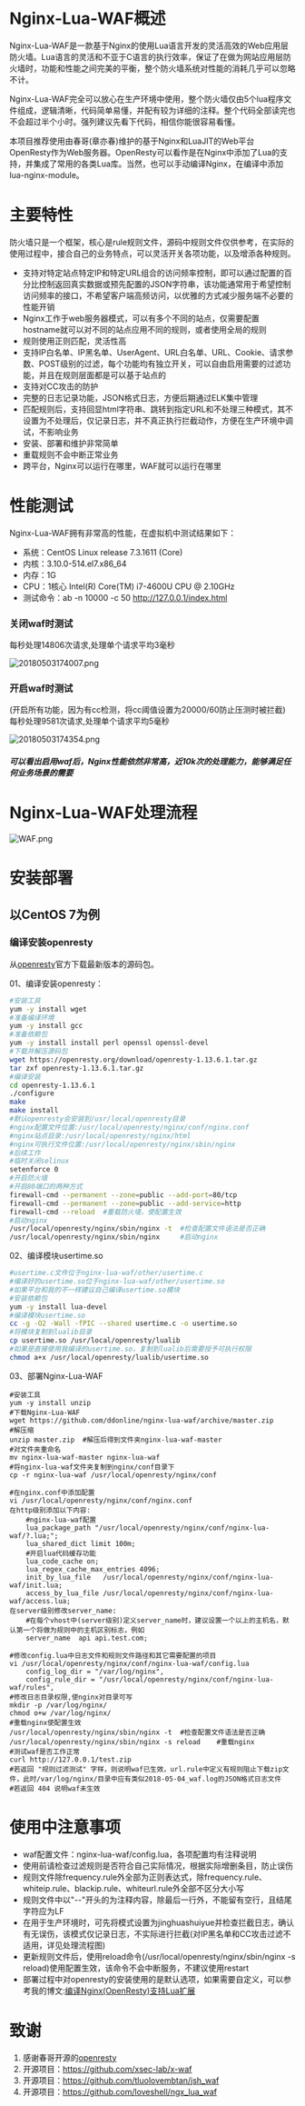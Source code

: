 # Nginx-Lua-WAF概述
Nginx-Lua-WAF是一款基于Nginx的使用Lua语言开发的灵活高效的Web应用层防火墙。Lua语言的灵活和不亚于C语言的执行效率，保证了在做为网站应用层防火墙时，功能和性能之间完美的平衡，整个防火墙系统对性能的消耗几乎可以忽略不计。

Nginx-Lua-WAF完全可以放心在生产环境中使用，整个防火墙仅由5个lua程序文件组成，逻辑清晰，代码简单易懂，并配有较为详细的注释。整个代码全部读完也不会超过半个小时。强列建议先看下代码，相信你能很容易看懂。

本项目推荐使用由春哥(章亦春)维护的基于Nginx和LuaJIT的Web平台OpenResty作为Web服务器。OpenResty可以看作是在Nginx中添加了Lua的支持，并集成了常用的各类Lua库。当然，也可以手动编译Nginx，在编译中添加lua-nginx-module。

# 主要特性
防火墙只是一个框架，核心是rule规则文件，源码中规则文件仅供参考，在实际的使用过程中，接合自己的业务特点，可以灵活开关各项功能，以及增添各种规则。
- 支持对特定站点特定IP和特定URL组合的访问频率控制，即可以通过配置的百分比控制返回真实数据或预先配置的JSON字符串，该功能通常用于希望控制访问频率的接口，不希望客户端高频访问，以优雅的方式减少服务端不必要的性能开销
- Nginx工作于web服务器模式，可以有多个不同的站点，仅需要配置hostname就可以对不同的站点应用不同的规则，或者使用全局的规则
- 规则使用正则匹配，灵活性高
- 支持IP白名单、IP黑名单、UserAgent、URL白名单、URL、Cookie、请求参数、POST级别的过滤，每个功能均有独立开关，可以自由启用需要的过滤功能，并且在规则层面都是可以基于站点的
- 支持对CC攻击的防护
- 完整的日志记录功能，JSON格式日志，方便后期通过ELK集中管理
- 匹配规则后，支持回显html字符串、跳转到指定URL和不处理三种模式，其不设置为不处理后，仅记录日志，并不真正执行拦截动作，方便在生产环境中调试，不影响业务
- 安装、部署和维护非常简单
- 重载规则不会中断正常业务
- 跨平台，Nginx可以运行在哪里，WAF就可以运行在哪里

# 性能测试
Nginx-Lua-WAF拥有非常高的性能，在虚拟机中测试结果如下：
- 系统：CentOS Linux release 7.3.1611 (Core)
- 内核：3.10.0-514.el7.x86_64
- 内存：1G
- CPU：1核心 Intel(R) Core(TM) i7-4600U CPU @ 2.10GHz
- 测试命令：ab -n 10000 -c 50 http://127.0.0.1/index.html

### 关闭waf时测试
每秒处理14806次请求,处理单个请求平均3毫秒

![20180503174007.png](https://raw.githubusercontent.com/ddonline/nginx-lua-waf/master/other/20180503174007.png)
### 开启waf时测试
(开启所有功能，因为有cc检测，将cc阈值设置为20000/60防止压测时被拦截)
每秒处理9581次请求,处理单个请求平均5毫秒

![20180503174354.png](https://raw.githubusercontent.com/ddonline/nginx-lua-waf/master/other/20180503174354.png)
##### 可以看出启用waf后，Nginx性能依然非常高，近10k次的处理能力，能够满足任何业务场景的需要

# Nginx-Lua-WAF处理流程
![WAF.png](https://raw.githubusercontent.com/ddonline/nginx-lua-waf/master/other/WAF.png)

# 安装部署
## 以CentOS 7为例
### 编译安装openresty

从[openresty](http://openresty.org/cn/download.html)官方下载最新版本的源码包。

01、编译安装openresty：

```bash
#安装工具
yum -y install wget
#准备编译环境
yum -y install gcc
#准备依赖包
yum -y install install perl openssl openssl-devel
#下载并解压源码包
wget https://openresty.org/download/openresty-1.13.6.1.tar.gz
tar zxf openresty-1.13.6.1.tar.gz
#编译安装
cd openresty-1.13.6.1
./configure
make
make install
#默认openresty会安装到/usr/local/openresty目录
#nginx配置文件位置:/usr/local/openresty/nginx/conf/nginx.conf
#nginx站点目录:/usr/local/openresty/nginx/html
#nginx可执行文件位置:/usr/local/openresty/nginx/sbin/nginx
#后续工作
#临时关闭selinux
setenforce 0
#开启防火墙
#开启80端口的两种方式
firewall-cmd --permanent --zone=public --add-port=80/tcp
firewall-cmd --permanent --zone=public --add-service=http
firewall-cmd --reload  #重载防火墙，使配置生效
#启动nginx
/usr/local/openresty/nginx/sbin/nginx -t  #检查配置文件语法是否正确
/usr/local/openresty/nginx/sbin/nginx     #启动nginx
```

02、编译模块usertime.so

```bash
#usertime.c文件位于nginx-lua-waf/other/usertime.c
#编译好的usertime.so位于nginx-lua-waf/other/usertime.so
#如果平台和我的不一样建议自己编译usertime.so模块
#安装依赖包
yum -y install lua-devel
#编译模块usertime.so
cc -g -O2 -Wall -fPIC --shared usertime.c -o usertime.so
#将模块复制到lualib目录
cp usertime.so /usr/local/openresty/lualib
#如果是直接使用我编译的usertime.so，复制到lualib后需要授予可执行权限
chmod a+x /usr/local/openresty/lualib/usertime.so
```

03、部署Nginx-Lua-WAF

```
#安装工具
yum -y install unzip
#下载Nginx-Lua-WAF
wget https://github.com/ddonline/nginx-lua-waf/archive/master.zip
#解压缩
unzip master.zip  #解压后得到文件夹nginx-lua-waf-master
#对文件夹重命名
mv nginx-lua-waf-master nginx-lua-waf
#将nginx-lua-waf文件夹复制到nginx/conf目录下
cp -r nginx-lua-waf /usr/local/openresty/nginx/conf

#在nginx.conf中添加配置
vi /usr/local/openresty/nginx/conf/nginx.conf
在http级别添加以下内容:
    #nginx-lua-waf配置
    lua_package_path "/usr/local/openresty/nginx/conf/nginx-lua-waf/?.lua;";
    lua_shared_dict limit 100m;
    #开启lua代码缓存功能
    lua_code_cache on;
    lua_regex_cache_max_entries 4096;
    init_by_lua_file   /usr/local/openresty/nginx/conf/nginx-lua-waf/init.lua;
    access_by_lua_file /usr/local/openresty/nginx/conf/nginx-lua-waf/access.lua;
在server级别修改server_name:
    #在每个vhost中(server级别)定义server_name时，建议设置一个以上的主机名，默认第一个将做为规则中的主机区别标志，例如
    server_name  api api.test.com;
    
#修改config.lua中日志文件和规则文件路径和其它需要配置的项目
vi /usr/local/openresty/nginx/conf/nginx-lua-waf/config.lua
    config_log_dir = "/var/log/nginx",
    config_rule_dir = "/usr/local/openresty/nginx/conf/nginx-lua-waf/rules",
#修改日志目录权限,使nginx对目录可写
mkdir -p /var/log/nginx/
chmod o+w /var/log/nginx/
#重载nginx使配置生效
/usr/local/openresty/nginx/sbin/nginx -t  #检查配置文件语法是否正确
/usr/local/openresty/nginx/sbin/nginx -s reload    #重载nginx
#测试waf是否工作正常
curl http://127.0.0.1/test.zip
#若返回 "规则过滤测试" 字样，则说明waf已生效，url.rule中定义有规则阻止下载zip文件，此时/var/log/nginx/目录中应有类似2018-05-04_waf.log的JSON格式日志文件
#若返回 404 说明waf未生效
```

# 使用中注意事项
- waf配置文件：nginx-lua-waf/config.lua，各项配置均有注释说明
- 使用前请检查过滤规则是否符合自己实际情况，根据实际增删条目，防止误伤
- 规则文件除frequency.rule外全部为正则表达式，除frequency.rule、whiteip.rule、blackip.rule、whiteurl.rule外全部不区分大小写
- 规则文件中以"--"开头的为注释内容，除最后一行外，不能留有空行，且结尾字符应为LF
- 在用于生产环境时，可先将模式设置为jinghuashuiyue并检查拦截日志，确认有无误伤，该模式仅记录日志，不实际进行拦截(对IP黑名单和CC攻击过滤不适用，详见处理流程图)
- 更新规则文件后，使用reload命令(/usr/local/openresty/nginx/sbin/nginx -s reload)使用配置生效，该命令不会中断服务，不建议使用restart
- 部署过程中对openresty的安装使用的是默认选项，如果需要自定义，可以参考我的博文:[编译Nginx(OpenResty)支持Lua扩展](http://pdf.us/2018/03/19/742.html)


# 致谢

1. 感谢春哥开源的[openresty](https://openresty.org)
2. 开源项目：https://github.com/xsec-lab/x-waf
3. 开源项目：https://github.com/tluolovembtan/jsh_waf
4. 开源项目：https://github.com/loveshell/ngx_lua_waf
